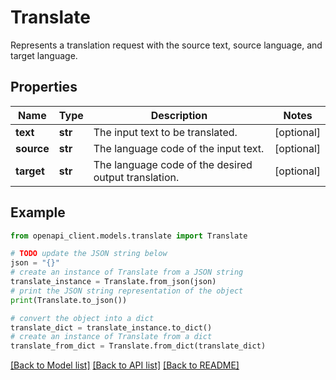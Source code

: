 # Translate

Represents a translation request with the source text, source language, and target language.

## Properties

Name | Type | Description | Notes
------------ | ------------- | ------------- | -------------
**text** | **str** | The input text to be translated. | [optional] 
**source** | **str** | The language code of the input text. | [optional] 
**target** | **str** | The language code of the desired output translation. | [optional] 

## Example

```python
from openapi_client.models.translate import Translate

# TODO update the JSON string below
json = "{}"
# create an instance of Translate from a JSON string
translate_instance = Translate.from_json(json)
# print the JSON string representation of the object
print(Translate.to_json())

# convert the object into a dict
translate_dict = translate_instance.to_dict()
# create an instance of Translate from a dict
translate_from_dict = Translate.from_dict(translate_dict)
```
[[Back to Model list]](../README.md#documentation-for-models) [[Back to API list]](../README.md#documentation-for-api-endpoints) [[Back to README]](../README.md)


